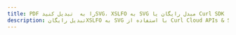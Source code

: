 ---title: PDF را به  تبدیل کنیدSVG، XSLFO به SVG مبدل رایگان یا Curl SDKdescription: تبدیل رایگانXSLFO به SVG با استفاده از Curl Cloud APIs & SDK همچنین اسناد PDF را در Cloud ایجاد، ویرایش و رندر کنید.---